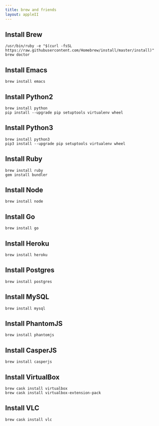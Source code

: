 ```yaml
---
title: brew and friends
layout: appleII
---
```


Install Brew
------------
```
/usr/bin/ruby -e "$(curl -fsSL https://raw.githubusercontent.com/Homebrew/install/master/install)"
brew doctor
```

Install Emacs
-------------
```brew install emacs```

Install Python2
---------------
```
brew install python
pip install --upgrade pip setuptools virtualenv wheel
```

Install Python3
---------------
```
brew install python3
pip3 install --upgrade pip setuptools virtualenv wheel
```

Install Ruby
------------
```
brew install ruby
gem install bundler
```

Install Node
------------
```brew install node```

Install Go
----------
```brew install go```

Install Heroku
--------------
```brew install heroku```

Install Postgres
----------------
```brew install postgres```

Install MySQL
-------------
```brew install mysql```

Install PhantomJS
-----------------
```brew install phantomjs```

Install CasperJS
----------------
```brew install casperjs```

Install VirtualBox
------------------
```
brew cask install virtualbox
brew cask install virtualbox-extension-pack
```

Install VLC
-----------
```brew cask install vlc```
